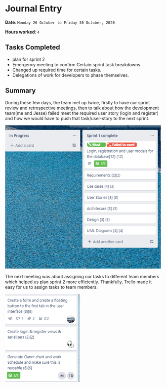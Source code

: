 # Journal Entry

**Date**: `Monday 26 October to Friday 30 October, 2020`

**Hours worked**: `4`

## Tasks Completed
- plan for sprint 2
- Emergency meeting to confirm Certain sprint task breakdowns
-  Changed up required time for certain tasks.
-  Delegations of work for developers to phase themselves.

## Summary
During these few days, the team met up twice, firstly to have our sprint review and retrospective meetings, then to talk about how the development team(me and Jesse) failed meet the required user story (login and register) and how we would have to push that task/user-story to the next sprint.

![Trello Board sprint 1](./images/trello1.png)

The next meeting was about assigning our tasks to different team members which helped us plan sprint 2 more efficiently. Thankfully, Trello made it easy for us to assign tasks to team members.

![Trello task breakdown](./images/trello2.png)


<!-- ## My Contributions
- Participated in the meeting
## Lessons Learned
- Some time management skills and how to properly map out the task breakdowns -->

